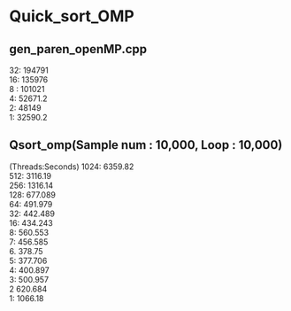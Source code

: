 # Quick_sort_OMP

## gen_paren_openMP.cpp
 32:	   194791  
 16:  	 135976  
 8 :   	101021  
 4:    	52671.2  
 2:    	48149  
 1:    	32590.2  

## Qsort_omp(Sample num : 10,000, Loop : 10,000)
 (Threads:Seconds)
 1024:	6359.82  
 512:	3116.19   
 256:	1316.14  
 128:	677.089  
 64:	491.979  
 32:	442.489  
 16:	434.243  
 8:	560.553  
 7:	456.585  
 6.	378.75  
 5:	377.706  
 4:	400.897  
 3:	500.957  
 2	620.684  
 1:	1066.18  

